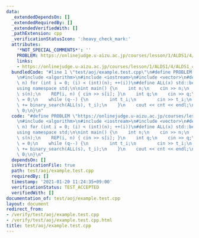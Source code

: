```yaml
---
data:
  _extendedDependsOn: []
  _extendedRequiredBy: []
  _extendedVerifiedWith: []
  _pathExtension: cpp
  _verificationStatusIcon: ':heavy_check_mark:'
  attributes:
    '*NOT_SPECIAL_COMMENTS*': ''
    PROBLEM: https://onlinejudge.u-aizu.ac.jp/courses/lesson/1/ALDS1/4/ALDS1_4_B
    links:
    - https://onlinejudge.u-aizu.ac.jp/courses/lesson/1/ALDS1/4/ALDS1_4_B
  bundledCode: "#line 1 \"test/aoj/example.test.cpp\"\n#define PROBLEM \"https://onlinejudge.u-aizu.ac.jp/courses/lesson/1/ALDS1/4/ALDS1_4_B\"\
    \n#include <algorithm>\n#include <iostream>\n#include <vector>\n#define REP(i,\
    \ n) for (int i = 0; (i) < (int)(n); ++(i))\n#define ALL(x) std::begin(x), std::end(x)\n\
    using namespace std;\n\nint main() {\n    int n;\n    cin >> n;\n    vector<int>\
    \ s(n);\n    REP(i, n) { cin >> s[i]; }\n    int q;\n    cin >> q;\n    int cnt\
    \ = 0;\n    while (q--) {\n        int t_i;\n        cin >> t_i;\n        cnt\
    \ += binary_search(ALL(s), t_i);\n    }\n    cout << cnt << endl;\n    return\
    \ 0;\n}\n"
  code: "#define PROBLEM \"https://onlinejudge.u-aizu.ac.jp/courses/lesson/1/ALDS1/4/ALDS1_4_B\"\
    \n#include <algorithm>\n#include <iostream>\n#include <vector>\n#define REP(i,\
    \ n) for (int i = 0; (i) < (int)(n); ++(i))\n#define ALL(x) std::begin(x), std::end(x)\n\
    using namespace std;\n\nint main() {\n    int n;\n    cin >> n;\n    vector<int>\
    \ s(n);\n    REP(i, n) { cin >> s[i]; }\n    int q;\n    cin >> q;\n    int cnt\
    \ = 0;\n    while (q--) {\n        int t_i;\n        cin >> t_i;\n        cnt\
    \ += binary_search(ALL(s), t_i);\n    }\n    cout << cnt << endl;\n    return\
    \ 0;\n}\n"
  dependsOn: []
  isVerificationFile: true
  path: test/aoj/example.test.cpp
  requiredBy: []
  timestamp: '2021-01-20 11:24:35+09:00'
  verificationStatus: TEST_ACCEPTED
  verifiedWith: []
documentation_of: test/aoj/example.test.cpp
layout: document
redirect_from:
- /verify/test/aoj/example.test.cpp
- /verify/test/aoj/example.test.cpp.html
title: test/aoj/example.test.cpp
---
```


